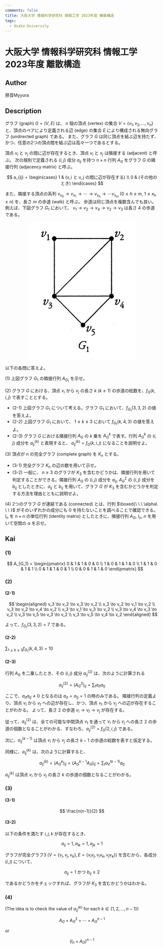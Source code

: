 ```yaml
---
comments: false
title: 大阪大学 情報科学研究科 情報工学 2023年度 離散構造
tags:
  - Osaka-University
---
```

# 大阪大学 情報科学研究科 情報工学 2023年度 離散構造

## **Author**
祭音Myyura

## **Description**
グラフ (graph) $G = (V, E)$ は、 $n$ 個の頂点 (vertex) の集合 $V = \{ v_1, v_2, ..., v_n \}$ と、頂点のペアにより定義される辺 (edge) の集合 $E$ により構成される無向グラフ (undirected graph) である。
また、グラフ $G$ は同じ頂点を結ぶ辺を持たず、かつ、任意の2つの頂点間を結ぶ辺は高々一つであるとする。

頂点 $v_i$ と $v_j$ の間に辺が存在するとき、頂点 $v_i$ と $v_j$ は隣接する (adjacent) と呼ぶ。
次の規則で定義される $(i, j)$ 成分 $a_{ij}$ を持つ $n \times n$ 行列 $A_G$ をグラフ $G$ の隣接行列 (adjacency matrix) と呼ぶ。

$$ 
a_{ij} = \begin{cases} 
1 & (v_i と v_j の間に辺が存在する) \\
0 & (その他のとき) 
\end{cases}
$$

また、隣接する頂点の系列 $v_{x_0} \to v_{x_1} \to \cdots \to v_{x_h} \to \cdots v_{x_m}$ ($0 \leq h \leq m$, $1 \leq x_h \leq n$) を、長さ $m$ の歩道 (walk) と呼ぶ。
歩道は同じ頂点を複数含んでも良い。
例えば、下図グラフ $G_1$ において、 $v_1 \to v_2 \to v_4 \to v_2 \to v_3$ は長さ 4 の歩道である。

<figure style="text-align:center;">
  <img src="https://raw.githubusercontent.com/Myyura/the_kai_project_assets/main/kakomonn/osaka_university/IST/ie_2023_discrete_mathematics_p1.png" width="350" height="450" alt=""/>
</figure>

以下の各問に答えよ。

(1) 上図グラフ $G_1$ の隣接行列 $A_{G_1}$ を示せ。

(2) グラフ $G$ における、頂点 $v_i$ から $v_j$ の長さ $k$ ($k \geq 1$) の歩道の総数を、$f_G(k, i, j)$ で表すこととする。

- (2-1) 上図グラフ $G_1$ について考える。グラフ $G_1$ において、$f_{G_1}(3, 3, 2)$ の値を答えよ。
- (2-2) 上図グラフ $G_1$ において、 $1 \leq k \leq 3$ において $f_{G_1}(k, 4, 3)$ の値を答えよ。
- (2-3) グラフ $G$ における隣接行列 $A_G$ の $k$ 乗を $A_G^k$ で表す。行列 $A_G^k$ の $(i, j)$ 成分を $a_{ij}^{(k)}$ と表現すると、 $a_{ij}^{(k)} = f_G(k, i, j)$ になることを説明せよ。

(3) 頂点が $n$ の完全グラフ (complete graph) を $K_n$ とする。

- (3-1) 完全グラフ $K_n$ の辺の数を用いて示せ。
- (3-2) 一般に、 $n \geq 3$ のグラフが $K_3$ を含むかどうかは、隣接行列を用いて判定することができる。隣接行列 $A_G$ の $(i, j)$ 成分を $a_{ij}$, $A_G^2$ の $(i, j)$ 成分を $b_{ij}$ としたときに、$a_{ij}$ と $b_{ij}$ を用いて、グラフ $G$ が $K_3$ を含むかどうかを判定する方法を理由とともに説明せよ。

(4) 2つのグラフ $G$ が連結である (connected) とは、行列 $\boxed{\ \ \ \alpha\ \ \ }$ がそのいずれかの成分にも 0 を持たないことを調べることで確認できる。$I_n$ を $n \times n$ の単位行列 (identity matrix) としたときに、隣接行列 $A_G$, $I_n$, $n$ を用いて空間の $\alpha$ を示せ。


## **Kai**
### (1)

$$
A_{G_1} = \begin{pmatrix}
0 & 1 & 1 & 0 & 0 \\
1 & 0 & 1 & 1 & 0 \\
1 & 1 & 0 & 1 & 1 \\
0 & 1 & 1 & 0 & 1 \\
0 & 0 & 1 & 1 & 0 
\end{pmatrix}
$$

### (2)
#### (2-1)

$$
\begin{aligned}
v_3 \to v_2 \to v_3 \to v_2 \\
v_3 \to v_2 \to v_1 \to v_2 \\
v_3 \to v_2 \to v_4 \to v_2 \\
v_3 \to v_1 \to v_3 \to v_2 \\
v_3 \to v_4 \to v_3 \to v_2 \\
v_3 \to v_5 \to v_3 \to v_2 \\
v_3 \to v_5 \to v_4 \to v_2
\end{aligned}
$$

よって、$f_{G_1}(3, 3, 2) = 7$ である。

#### (2-2)
$\sum_{1 \leq k \leq 3} f_{G_1}(k, 4, 3) = 10$

#### (2-3)
行列 $A_G$ を二乗したとき、その $(i, j)$ 成分 $a_{ij}^{(2)}$ は、次のように計算される

$$
a_{ij}^{(2)} = (A_G^2)_{ij} = \sum_{t} a_{it} a_{tj}
$$

ここで、$a_{it} a_{tj} \neq 0$ となるのは $a_{it} = a_{tj} = 1$ の時のみである。
隣接行列の定義より、頂点 $v_i$ から $v_t$ への辺が存在し、かつ、頂点 $v_t$ から $v_j$ への辺が存在することがわかる。
よって、長さ 2 の歩道 $v_i \to v_t \to v_j$ が存在する。

従って、$a_{ij}^{(2)}$ は、全ての可能な中間頂点 $v_t$ を通って $v_i$ から $v_j$ への長さ 2 の歩道の個数となることがわかる、すなわち、$a_{ij}^{(2)} = f_{G}(2, i, j)$ である。

次に、$a_{ij}^{(k-1)}$ は頂点 $v_i$ から $v_j$ の長さ $k-1$ の歩道の総数を表すと仮定する。

同様に、$a_{ij}^{(k)}$ は、次のように計算すると、

$$
a_{ij}^{(k)} = (A_G^k)_{ij} = (A_G^{k-1}A_G)_{ij} = \sum_{t} a_{it}^{(k-1)} a_{tj}
$$

<!-- $$
(A_G^k)_{ij} = a_{ij}^{(k)} = \sum_{t_1} \sum_{t_2} \cdots \sum_{t_{k-1}} a_{it_1} a_{t_1 t_2} \cdots a_{t_{k-2}t_{k-1}} a_{t_{k-1} j}
$$ -->

$a_{ij}^{(k)}$ は頂点 $v_i$ から $v_j$ の長さ $k$ の歩道の個数となることがわかる。

### (3)
#### (3-1)
$$
\frac{n(n-1)}{2}
$$

#### (3-2)
以下の条件を満たす $i, j, k$ が存在するとき、

$$
a_{ij} = 1, a_{ik} = 1, a_{jk} = 1
$$

グラフが完全グラフ3 $(V=\{v_i, v_j, v_k\}, E=\{v_iv_j, v_iv_k, v_jv_k\})$ を含むから、各成分 $(i, j)$ について、

$$
a_{ij} = 1 \text{ かつ } b_{ij} \ge 2
$$

であるかどうかをチェックすれば、グラフが $K_3$ を含むかどうかはわかる。

### (4)
(The idea is to check the value of $a_{ij}^{(k)}$ for each $k \in \{1, 2, \ldots, n-1\}$)

$$
A_G + A_G^{2} + \cdots + A_G^{n-1}
$$

or

$$
(I_n + A_G)^{n-1}
$$